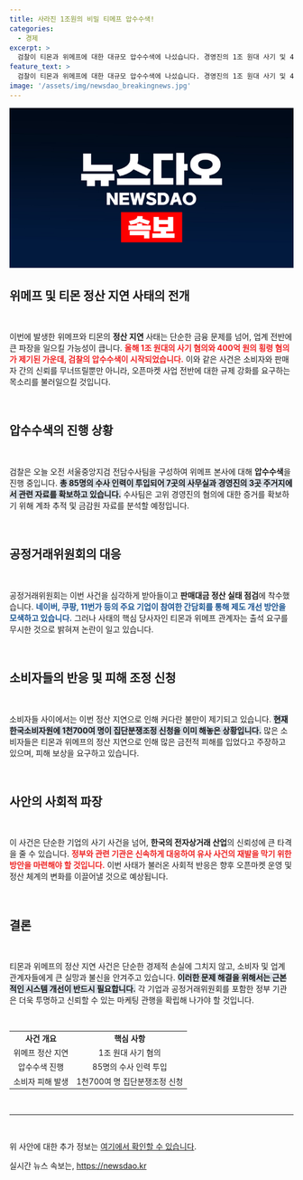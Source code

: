 ```yaml
---
title: 사라진 1조원의 비밀 티메프 압수수색!
categories:
  - 경제
excerpt: >
  검찰이 티몬과 위메프에 대한 대규모 압수수색에 나섰습니다. 경영진의 1조 원대 사기 및 400억 원 횡령 혐의가 적용된 이 사건은 소비자 보호를 위한 정부의 제도 개선 노력을 불러일으키고 있습니다. 클릭해서 자세한 내용을 확인하세요!
feature_text: >
  검찰이 티몬과 위메프에 대한 대규모 압수수색에 나섰습니다. 경영진의 1조 원대 사기 및 400억 원 횡령 혐의가 적용된 이 사건은 소비자 보호를 위한 정부의 제도 개선 노력을 불러일으키고 있습니다. 클릭해서 자세한 내용을 확인하세요!
image: '/assets/img/newsdao_breakingnews.jpg'
---
```


<p><img src="/assets/img/newsdao_breakingnews.jpg" alt="cryptoinkorea 속보" /></p>

<h2 data-ke-size="size26">위메프 및 티몬 정산 지연 사태의 전개</h2>

<p data-ke-size="size16">&nbsp;</p>

<p>이번에 발생한 위메프와 티몬의 <b>정산 지연</b> 사태는 단순한 금융 문제를 넘어, 업계 전반에 큰 파장을 일으킬 가능성이 큽니다. <b><span style="color: #ee2323;">올해 1조 원대의 사기 혐의와 400억 원의 횡령 혐의가 제기된 가운데, 검찰의 압수수색이 시작되었습니다.</span></b> 이와 같은 사건은 소비자와 판매자 간의 신뢰를 무너뜨릴뿐만 아니라, 오픈마켓 사업 전반에 대한 규제 강화를 요구하는 목소리를 불러일으킬 것입니다. </p>

<p data-ke-size="size16">&nbsp;</p>

<h2 data-ke-size="size26">압수수색의 진행 상황</h2>

<p data-ke-size="size16">&nbsp;</p>

<p>검찰은 오늘 오전 서울중앙지검 전담수사팀을 구성하여 위메프 본사에 대해 <b>압수수색</b>을 진행 중입니다. <b><span style="background-color: #21538527;">총 85명의 수사 인력이 투입되어 7곳의 사무실과 경영진의 3곳 주거지에서 관련 자료를 확보하고 있습니다.</span></b> 수사팀은 고위 경영진의 혐의에 대한 증거를 확보하기 위해 계좌 추적 및 금감원 자료를 분석할 예정입니다. </p>

<p data-ke-size="size16">&nbsp;</p>

<h2 data-ke-size="size26">공정거래위원회의 대응</h2>

<p data-ke-size="size16">&nbsp;</p>

<p>공정거래위원회는 이번 사건을 심각하게 받아들이고 <b>판매대금 정산 실태 점검</b>에 착수했습니다. <b><span style="color: #1a5490;">네이버, 쿠팡, 11번가 등의 주요 기업이 참여한 간담회를 통해 제도 개선 방안을 모색하고 있습니다.</span></b> 그러나 사태의 핵심 당사자인 티몬과 위메프 관계자는 출석 요구를 무시한 것으로 밝혀져 논란이 일고 있습니다. </p>

<p data-ke-size="size16">&nbsp;</p>

<h2 data-ke-size="size26">소비자들의 반응 및 피해 조정 신청</h2>

<p data-ke-size="size16">&nbsp;</p>

<p>소비자들 사이에서는 이번 정산 지연으로 인해 커다란 불만이 제기되고 있습니다. <b><span style="background-color: #21538527;">현재 한국소비자원에 1천700여 명이 집단분쟁조정 신청을 이미 해놓은 상황입니다.</span></b> 많은 소비자들은 티몬과 위메프의 정산 지연으로 인해 많은 금전적 피해를 입었다고 주장하고 있으며, 피해 보상을 요구하고 있습니다. </p>

<p data-ke-size="size16">&nbsp;</p>

<h2 data-ke-size="size26">사안의 사회적 파장</h2>

<p data-ke-size="size16">&nbsp;</p>

<p>이 사건은 단순한 기업의 사기 사건을 넘어, <b>한국의 전자상거래 산업</b>의 신뢰성에 큰 타격을 줄 수 있습니다. <b><span style="color: #ee2323;">정부와 관련 기관은 신속하게 대응하여 유사 사건의 재발을 막기 위한 방안을 마련해야 할 것입니다.</span></b> 이번 사태가 불러온 사회적 반응은 향후 오픈마켓 운영 및 정산 체계의 변화를 이끌어낼 것으로 예상됩니다. </p>

<p data-ke-size="size16">&nbsp;</p>

<h2 data-ke-size="size26">결론</h2>

<p data-ke-size="size16">&nbsp;</p>

<p>티몬과 위메프의 정산 지연 사건은 단순한 경제적 손실에 그치지 않고, 소비자 및 업계 관계자들에게 큰 실망과 불신을 안겨주고 있습니다. <b><span style="background-color: #21538527;">이러한 문제 해결을 위해서는 근본적인 시스템 개선이 반드시 필요합니다.</span></b> 각 기업과 공정거래위원회를 포함한 정부 기관은 더욱 투명하고 신뢰할 수 있는 마케팅 관행을 확립해 나가야 할 것입니다. </p>

<p data-ke-size="size16">&nbsp;</p>

<table>
<tr>
<td style="text-align: center; height: 17px;"><b>사건 개요</b></td>
<td style="text-align: center; height: 17px;"><b>핵심 사항</b></td>
</tr>
<tr>
<td style="text-align: center; height: 17px;">위메프 정산 지연</td>
<td style="text-align: center; height: 17px;">1조 원대 사기 혐의</td>
</tr>
<tr>
<td style="text-align: center; height: 17px;">압수수색 진행</td>
<td style="text-align: center; height: 17px;">85명의 수사 인력 투입</td>
</tr>
<tr>
<td style="text-align: center; height: 17px;">소비자 피해 발생</td>
<td style="text-align: center; height: 17px;">1천700여 명 집단분쟁조정 신청</td>
</tr>
</table>

<p data-ke-size="size16">&nbsp;</p>

<hr />

<p data-ke-size="size16">&nbsp;</p>

<p>위 사안에 대한 추가 정보는 <a href="https://url.kr/9pghjn">여기에서 확인할 수 있습니다</a>.</p>
실시간 뉴스 속보는, <a href="https://newsdao.kr" rel="dofollow">https://newsdao.kr</a>



